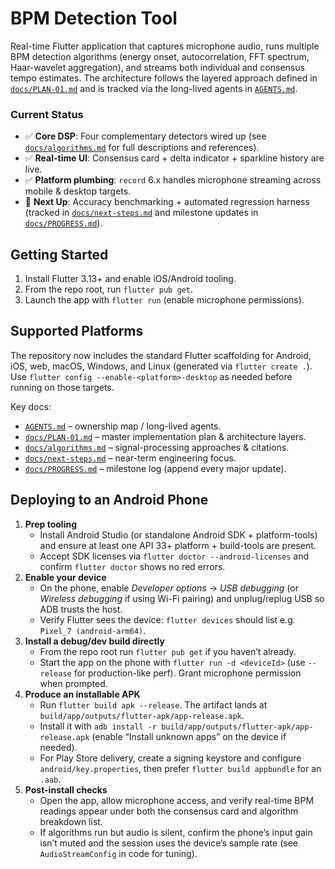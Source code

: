 # BPM Detection Tool

Real-time Flutter application that captures microphone audio, runs multiple BPM detection algorithms (energy onset, autocorrelation, FFT spectrum, Haar-wavelet aggregation), and streams both individual and consensus tempo estimates. The architecture follows the layered approach defined in [`docs/PLAN-01.md`](docs/PLAN-01.md) and is tracked via the long-lived agents in [`AGENTS.md`](AGENTS.md).

### Current Status

- ✅ **Core DSP**: Four complementary detectors wired up (see [`docs/algorithms.md`](docs/algorithms.md) for full descriptions and references).
- ✅ **Real-time UI**: Consensus card + delta indicator + sparkline history are live.
- ✅ **Platform plumbing**: `record` 6.x handles microphone streaming across mobile & desktop targets.
- 🚧 **Next Up**: Accuracy benchmarking + automated regression harness (tracked in [`docs/next-steps.md`](docs/next-steps.md) and milestone updates in [`docs/PROGRESS.md`](docs/PROGRESS.md)).

## Getting Started

1. Install Flutter 3.13+ and enable iOS/Android tooling.
2. From the repo root, run `flutter pub get`.
3. Launch the app with `flutter run` (enable microphone permissions).

## Supported Platforms

The repository now includes the standard Flutter scaffolding for Android, iOS, web, macOS, Windows, and Linux (generated via `flutter create .`). Use `flutter config --enable-<platform>-desktop` as needed before running on those targets.

Key docs:

- [`AGENTS.md`](AGENTS.md) – ownership map / long-lived agents.
- [`docs/PLAN-01.md`](docs/PLAN-01.md) – master implementation plan & architecture layers.
- [`docs/algorithms.md`](docs/algorithms.md) – signal-processing approaches & citations.
- [`docs/next-steps.md`](docs/next-steps.md) – near-term engineering focus.
- [`docs/PROGRESS.md`](docs/PROGRESS.md) – milestone log (append every major update).

## Deploying to an Android Phone

1. **Prep tooling**
   - Install Android Studio (or standalone Android SDK + platform-tools) and ensure at least one API 33+ platform + build-tools are present.
   - Accept SDK licenses via `flutter doctor --android-licenses` and confirm `flutter doctor` shows no red errors.
2. **Enable your device**
   - On the phone, enable *Developer options* → *USB debugging* (or *Wireless debugging* if using Wi-Fi pairing) and unplug/replug USB so ADB trusts the host.
   - Verify Flutter sees the device: `flutter devices` should list e.g. `Pixel_7 (android-arm64)`.
3. **Install a debug/dev build directly**
   - From the repo root run `flutter pub get` if you haven’t already.
   - Start the app on the phone with `flutter run -d <deviceId>` (use `--release` for production-like perf). Grant microphone permission when prompted.
4. **Produce an installable APK**
   - Run `flutter build apk --release`. The artifact lands at `build/app/outputs/flutter-apk/app-release.apk`.
   - Install it with `adb install -r build/app/outputs/flutter-apk/app-release.apk` (enable “Install unknown apps” on the device if needed).
   - For Play Store delivery, create a signing keystore and configure `android/key.properties`, then prefer `flutter build appbundle` for an `.aab`.
5. **Post-install checks**
   - Open the app, allow microphone access, and verify real-time BPM readings appear under both the consensus card and algorithm breakdown list.
   - If algorithms run but audio is silent, confirm the phone’s input gain isn’t muted and the session uses the device’s sample rate (see `AudioStreamConfig` in code for tuning).
